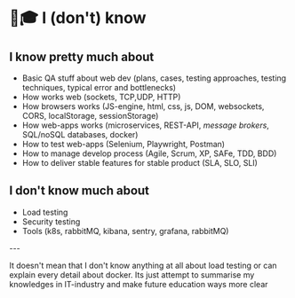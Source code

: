 # 👨🎓 I (don't) know

## I know pretty much about

* Basic QA stuff about web dev (plans, cases, testing approaches, testing techniques, typical error and bottlenecks)
* How works web (sockets, TCP,UDP, HTTP)
* How browsers works (JS-engine, html, css, js, DOM, websockets, CORS, localStorage, sessionStorage)
* How web-apps works (microservices, REST-API, _message brokers_, SQL/noSQL databases, docker)
* How to test web-apps (Selenium, Playwright, Postman)
* How to manage develop process (Agile, Scrum, XP, SAFe, TDD, BDD)
* How to deliver stable features for stable product (SLA, SLO, SLI)

## I don't know much about

* Load testing
* Security testing
* Tools (k8s, rabbitMQ, kibana, sentry, grafana, rabbitMQ)

\---

It doesn't mean that I don't know anything at all about load testing or can explain every detail about docker. Its just attempt to summarise my knowledges in IT-industry and make future education ways more clear
